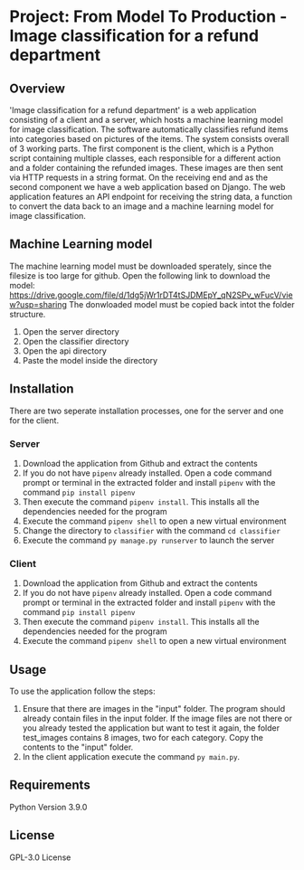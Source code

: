 # Project: From Model To Production - Image classification for a refund department

## Overview
'Image classification for a refund department' is a web application consisting of a client and a server, which hosts a machine learning model for image classification. The software automatically classifies refund items into categories based on pictures of the items. The system consists overall of 3 working parts. The first component is the client, which is a Python script containing multiple classes, each responsible for a different action and a folder containing the refunded images. These images are then sent via HTTP requests in a string format. On the receiving end and as the second component we have a web application based on Django. The web application features an API endpoint for receiving the string data, a function to convert the data back to an image and a machine learning model for image classification. 

## Machine Learning model
The machine learning model must be downloaded sperately, since the filesize is too large for github.
Open the following link to download the model: https://drive.google.com/file/d/1dg5jWr1rDT4tSJDMEpY_qN2SPv_wFucV/view?usp=sharing
The donwloaded model must be copied back intot the folder structure.
1. Open the server directory
2. Open the classifier directory
2. Open the api directory
4. Paste the model inside the directory

## Installation
There are two seperate installation processes, one for the server and one for the client.

### Server
1. Download the application from Github and extract the contents
2. If you do not have `pipenv` already installed. Open a code command prompt or terminal in the extracted folder and install `pipenv` with the command `pip install pipenv`
3. Then execute the command `pipenv install`. This installs all the dependencies needed for the program
4. Execute the command `pipenv shell` to open a new virtual environment
5. Change the directory to `classifier` with the command `cd classifier`
6. Execute the command `py manage.py runserver` to launch the server

### Client
1. Download the application from Github and extract the contents
2. If you do not have `pipenv` already installed. Open a code command prompt or terminal in the extracted folder and install `pipenv` with the command `pip install pipenv`
3. Then execute the command `pipenv install`. This installs all the dependencies needed for the program
4. Execute the command `pipenv shell` to open a new virtual environment

## Usage
To use the application follow the steps:
1. Ensure that there are images in the "input" folder. The program should already contain files in the input folder. If the image files are not there or you already tested the application but want to test it again, the folder test_images contains 8 images, two for each category. Copy the contents to the "input" folder.
2. In the client application execute the command `py main.py`.

## Requirements
Python Version 3.9.0

## License
GPL-3.0 License
